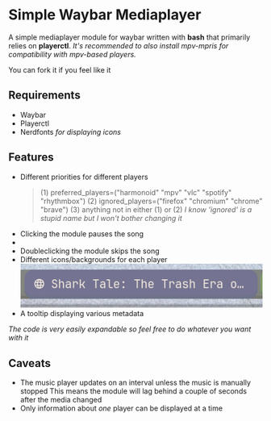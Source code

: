 # Simple Waybar Mediaplayer

A simple mediaplayer module for waybar written with **bash** that primarily relies on **playerctl**. *It's recommended to also install mpv-mpris for compatibility with mpv-based players.*

You can fork it if you feel like it

## Requirements
- Waybar
- Playerctl
- Nerdfonts *for displaying icons*


## Features
- Different priorities for different players
	> (1) preferred_players=("harmonoid"  "mpv"  "vlc"  "spotify"  "rhythmbox")
	> (2) ignored_players=("firefox"  "chromium"  "chrome"  "brave")
	> (3) anything not in either (1) or (2)
	> *I know 'ignored' is a stupid name but I won't bother changing it*
- Clicking the module pauses the song
- 
- Doubleclicking the module skips the song
- Different icons/backgrounds for each player
![Generic Browser](https://github.com/explo-gr/simple-waybar-mediaplayer/blob/main/showcase/browser.png)
- A tooltip displaying various metadata

*The code is very easily expandable so feel free to do whatever you want with it*

## Caveats
- The music player updates on an interval unless the music is manually stopped
This means the module will lag behind a couple of seconds after the media changed
- Only information about *one* player can be displayed at a time

